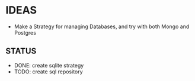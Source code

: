 # IDEAS

- Make a Strategy for managing Databases, and try with both Mongo and Postgres

## STATUS

- DONE: create sqlite strategy
- TODO: create sql repository
